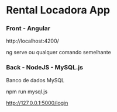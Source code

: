 # Rental Locadora App

### Front - Angular

http://localhost:4200/

ng serve ou qualquer comando semelhante



### Back - NodeJS - MySQL.js

Banco de dados MySQL

npm run mysql.js

http://127.0.0.1:5000/login



